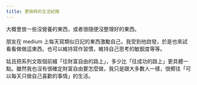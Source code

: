```yaml
---
title: 更瑣碎的生活紀錄
---
```


大概會放一些沒營養的東西，或者很隨便沒整理好的東西。

朋友在 medium 上每天寫類似日記的東西激勵自己，我受到他啟發，於是也來試看看做做這東西。也可以維持寫作習慣，維持自己思考的敏銳度等等。

姑且把系列文取個前綴「往財富自由的路上」，多少比「往成功的路上」更具體一點。雖然我也沒有很確定財富自由要怎麼做，我只是跟大多數人一樣，很嚮往「可以每天只做自己喜歡的事情」的生活。

